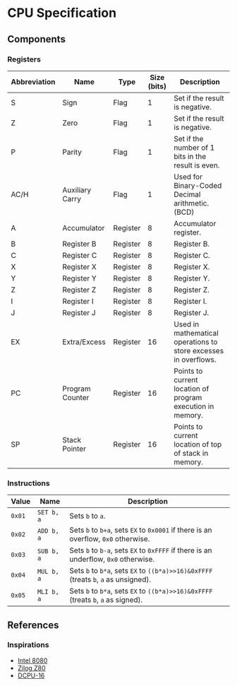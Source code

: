 # CPU Specification

## Components

### Registers
| Abbreviation | Name | Type | Size (bits) | Description |
| - | - | - | - | - |
| S | Sign | Flag | 1 | Set if the result is negative. |
| Z | Zero | Flag | 1 | Set if the result is negative. |
| P | Parity | Flag | 1 | Set if the number of 1 bits in the result is even. |
| AC/H | Auxiliary Carry | Flag | 1 | Used for Binary-Coded Decimal arithmetic. (BCD) |
| A | Accumulator | Register | 8 | Accumulator register. |
| B | Register B | Register | 8 | Register B. |
| C | Register C | Register | 8 | Register C. |
| X | Register X | Register | 8 | Register X. |
| Y | Register Y | Register | 8 | Register Y. |
| Z | Register Z | Register | 8 | Register Z. |
| I | Register I | Register | 8 | Register I. |
| J | Register J | Register | 8 | Register J. |
| EX | Extra/Excess | Register | 16 | Used in mathematical operations to store excesses in overflows. |
| PC | Program Counter | Register | 16 | Points to current location of program execution in memory. |
| SP | Stack Pointer | Register | 16 | Points to current location of top of stack in memory. |

### Instructions

| Value | Name | Description |
| - | - | - |
| `0x01` | `SET b, a` | Sets `b` to `a`. |
| `0x02` | `ADD b, a` | Sets `b` to `b+a`, sets `EX` to `0x0001` if there is an overflow, `0x0` otherwise. |
| `0x03` | `SUB b, a` | Sets `b` to `b-a`, sets `EX` to `0xFFFF` if there is an underflow, `0x0` otherwise. |
| `0x04` | `MUL b, a` | Sets `b` to `b*a`, sets `EX` to `((b*a)>>16)&0xFFFF` (treats `b`, `a` as unsigned). |
| `0x05` | `MLI b, a` | Sets `b` to `b*a`, sets `EX` to `((b*a)>>16)&0xFFFF` (treats `b`, `a` as signed). |

## References

### Inspirations

- [Intel 8080](https://en.wikipedia.org/wiki/Intel_8080)
- [Zilog Z80](https://en.wikipedia.org/wiki/Zilog_Z80)
- [DCPU-16](https://gist.github.com/metaphox/3888117)
